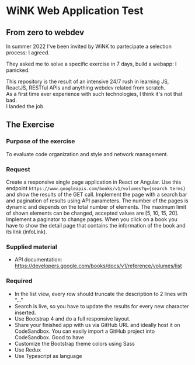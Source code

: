 # WiNK Web Application Test

## From zero to webdev

In summer 2022 I've been invited by WiNK to partecipate a selection process: I agreed.</br>

They asked me to solve a specific exercise in 7 days, build a webapp: I panicked.</br>

This repository is the result of an intensive 24/7 rush in learning JS, ReactJS, RESTful APIs and anything webdev related from scratch.</br>
As a first time ever experience with such technologies, I think it's not that bad.</br>
I landed the job.

## The Exercise

### Purpose of the exercise
To evaluate code organization and style and network management.

### Request
Create a responsive single page application in React or Angular.
Use this endpoint `https://www.googleapis.com/books/v1/volumes?q={search terms}` and
show the results of the GET call.
Implement the page with a search bar and pagination of results using API parameters.
The number of the pages is dynamic and depends on the total number of elements.
The maximum limit of shown elements can be changed, accepted values are [5, 10, 15, 20].
Implement a paginator to change pages.
When you click on a book you have to show the detail page that contains the information
of the book and its link (infoLink).

### Supplied material
- API documentation:
https://developers.google.com/books/docs/v1/reference/volumes/list

### Required
-  In the list view, every row should truncate the description to 2 lines with “...”
-  Search is live, so you have to update the results for every new character inserted.
-  Use Bootstrap 4 and do a full responsive layout.
-  Share your finished app with us via GitHub URL and ideally host it on CodeSandbox.
You can easily import a GitHub project into CodeSandbox.
Good to have
-  Customize the Bootstrap theme colors using Sass
-  Use Redux
-  Use Typescript as language
